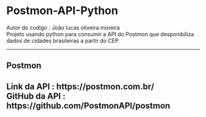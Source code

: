 <h1>Postmon-API-Python</H1>
Autor do codigo : João lucas oliveira moreira<br>
Projeto usando python para consumir a API do Postmon que desponibiliza dados de cidades brasileiras a partir do CEP 
<hr>
<h2>Postmon<h2>
Link da API : https://postmon.com.br/<br>
GitHub da API : https://github.com/PostmonAPI/postmon<br>
